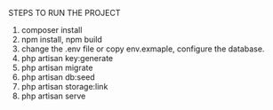 STEPS TO RUN THE PROJECT

1. composer install 
2. npm install, npm build
3. change the .env file or copy env.exmaple, configure the database.
4. php artisan key:generate
5. php artisan migrate
6. php artisan db:seed
7. php artisan storage:link
8. php artisan serve


